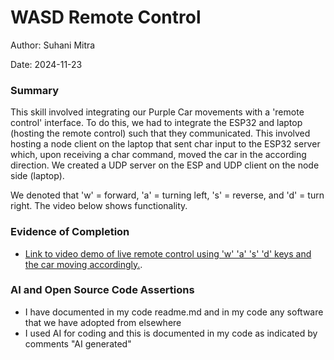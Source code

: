 #  WASD Remote Control

Author: Suhani Mitra

Date: 2024-11-23

### Summary

This skill involved integrating our Purple Car movements with a 'remote control' interface. To do this, we had to integrate the ESP32 and laptop (hosting the remote control) such that they communicated. This involved hosting a node client on the laptop that sent char input to the ESP32 server which, upon receiving a char command, moved the car in the according direction. We created a UDP server on the ESP and UDP client on the node side (laptop).

We denoted that 'w' = forward, 'a' = turning left, 's' = reverse, and 'd' = turn right. The video below shows functionality.

### Evidence of Completion

- [Link to video demo of live remote control using 'w' 'a' 's' 'd' keys and the car moving accordingly.](https://drive.google.com/file/d/1PpKA3qECo_GNaA2xeO8yOeKTMfWSQzfH/view?usp=drive_link).

### AI and Open Source Code Assertions

- I have documented in my code readme.md and in my code any
software that we have adopted from elsewhere
- I used AI for coding and this is documented in my code as
indicated by comments "AI generated" 



